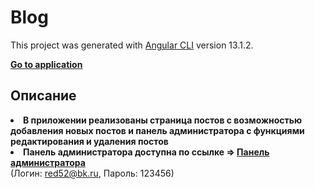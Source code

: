 # Blog

This project was generated with [Angular CLI](https://github.com/angular/angular-cli) version 13.1.2.

<strong><a href="https://angular-blog-44ab5.web.app/">Go to application</a></strong>

## Описание
<b><li>В приложении реализованы страница постов с возможностью добавления новых постов и панель администратора с функциями редактирования и удаления постов</li></b>
<b><li>Панель администратора доступна по ссылке => <a href="https://angular-blog-44ab5.web.app/admin">Панель администратора</a></li></b>
<t>(Логин: red52@bk.ru, Пароль: 123456)</t>
